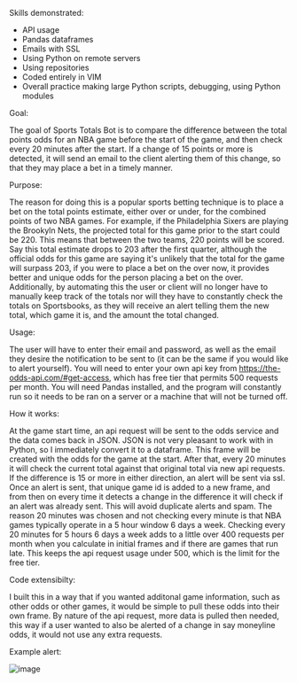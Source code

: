Skills demonstrated:

- API usage
- Pandas dataframes
- Emails with SSL
- Using Python on remote servers
- Using repositories
- Coded entirely in VIM
- Overall practice making large Python scripts, debugging, using Python modules

Goal:

The goal of Sports Totals Bot is to compare the difference between the total points odds for an NBA game before the start of the game, and then check every 20 minutes after the start. If a change of 15 points or more is detected, it will send an email to the client alerting them of this change, so that they may place a bet in a timely manner.

Purpose:

The reason for doing this is a popular sports betting technique is to place a bet on the total points estimate, either over or under, for the combined points of two NBA games. For example, if the Philadelphia Sixers are playing the Brookyln Nets, the projected total for this game prior to the start could be 220. This means that between the two teams, 220 points will be scored. Say this total estimate drops to 203 after the first quarter, although the official odds for this game are saying it's unlikely that the total for the game will surpass 203, if you were to place a bet on the over now, it provides better and unique odds for the person placing a bet on the over. Additionally, by automating this the user or client will no longer have to manually keep track of the totals nor will they have to constantly check the totals on Sportsbooks, as they will receive an alert telling them the new total, which game it is, and the amount the total changed.

Usage:

The user will have to enter their email and password, as well as the email they desire the notification to be sent to (it can be the same if you would like to alert yourself). You will need to enter your own api key from https://the-odds-api.com/#get-access, which has free tier that permits 500 requests per month. You will need Pandas installed, and the program will constantly run so it needs to be ran on a server or a machine that will not be turned off.

How it works:

At the game start time, an api request will be sent to the odds service and the data comes back in JSON. JSON is not very pleasant to work with in Python, so I immediately convert it to a dataframe. This frame will be created with the odds for the game at the start. After that, every 20 minutes it will check the current total against that original total via new api requests. If the difference is 15 or more in either direction, an alert will be sent via ssl. Once an alert is sent, that unique game id is added to a new frame, and from then on every time it detects a change in the difference it will check if an alert was already sent. This will avoid duplicate alerts and spam. The reason 20 minutes was chosen and not checking every minute is that NBA games typically operate in a 5 hour window 6 days a week. Checking every 20 minutes for 5 hours 6 days a week adds to a little over 400 requests per month when you calculate in initial frames and if there are games that run late. This keeps the api request usage under 500, which is the limit for the free tier. 

Code extensibilty:

I built this in a way that if you wanted additonal game information, such as other odds or other games, it would be simple to pull these odds into their own frame. By nature of the api request, more data is pulled then needed, this way if a user wanted to also be alerted of a change in say moneyline odds, it would not use any extra requests.

Example alert:

![image](https://github.com/JustinGetty/SportsTotalsBot/assets/163033045/ff999db3-f2d5-480b-9099-99323e89c1f8)



